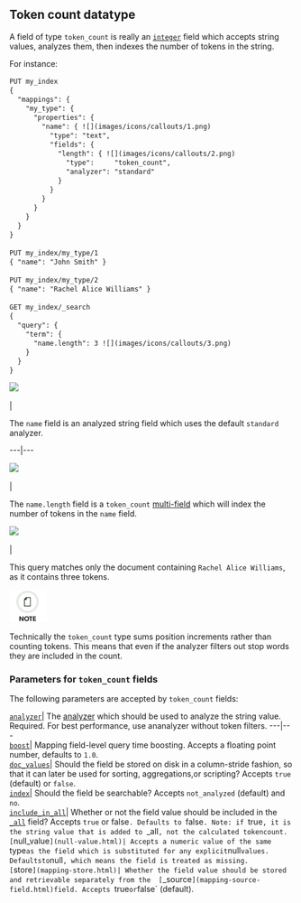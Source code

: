 ## Token count datatype

A field of type `token_count` is really an 
[`integer`](number.html) field which accepts string values, analyzes them, then indexes the number of tokens in the string.

For instance:
    
    
    PUT my_index
    {
      "mappings": {
        "my_type": {
          "properties": {
            "name": { ![](images/icons/callouts/1.png)
              "type": "text",
              "fields": {
                "length": { ![](images/icons/callouts/2.png)
                  "type":     "token_count",
                  "analyzer": "standard"
                }
              }
            }
          }
        }
      }
    }
    
    PUT my_index/my_type/1
    { "name": "John Smith" }
    
    PUT my_index/my_type/2
    { "name": "Rachel Alice Williams" }
    
    GET my_index/_search
    {
      "query": {
        "term": {
          "name.length": 3 ![](images/icons/callouts/3.png)
        }
      }
    }

![](images/icons/callouts/1.png)

| 

The `name` field is an analyzed string field which uses the default `standard` analyzer.   
  
---|---  
  
![](images/icons/callouts/2.png)

| 

The `name.length` field is a `token_count` [multi-field](multi-fields.html) which will index the number of tokens in the `name` field.   
  
![](images/icons/callouts/3.png)

| 

This query matches only the document containing `Rachel Alice Williams`, as it contains three tokens.   
  
![Note](images/icons/note.png)

Technically the `token_count` type sums position increments rather than counting tokens. This means that even if the analyzer filters out stop words they are included in the count.

### Parameters for `token_count` fields

The following parameters are accepted by `token_count` fields:

[`analyzer`](analyzer.html)| The [analyzer](analysis.html) which should be used to analyze the string value. Required. For best performance, use ananalyzer without token filters.     ---|---    
[`boost`](mapping-boost.html)| Mapping field-level query time boosting. Accepts a floating point number, defaults to `1.0`.     
[`doc_values`](doc-values.html)| Should the field be stored on disk in a column-stride fashion, so that it can later be used for sorting, aggregations,or scripting? Accepts `true` (default) or `false`.     
[`index`](mapping-index.html)| Should the field be searchable? Accepts `not_analyzed` (default) and `no`.     
[`include_in_all`](include-in-all.html)| Whether or not the field value should be included in the 
[`_all`](mapping-all-field.html) field? Accepts `true` or false`. Defaults to `false`. Note: if `true`, it is the string value that is added to `\_all`, not the calculated tokencount.     
[`null_value`](null-value.html)| Accepts a numeric value of the same `type` as the field which is substituted for any explicit `null` values. Defaultsto `null`, which means the field is treated as missing.     
[`store`](mapping-store.html)| Whether the field value should be stored and retrievable separately from the 
[`_source`](mapping-source-field.html)field. Accepts `true` or `false` (default). 
